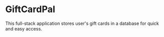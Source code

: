 # GiftCardPal
This full-stack application stores user's gift cards in a database for quick and easy access.
